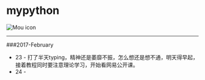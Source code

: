 # mypython
![Mou icon](https://timgsa.baidu.com/timg?image&quality=80&size=b9999_10000&sec=1487876100524&di=3bc19557b84b768972229717f0b9d135&imgtype=0&src=http%3A%2F%2Fimgsrc.baidu.com%2Fforum%2Fw%253D580%2Fsign%3D1c52501f93ef76c6d0d2fb23ad17fdf6%2Fcdf93901213fb80e8263e3e935d12f2eb938946b.jpg)
____
###2017-February
* 23  -  打了半天typing，精神还是萎靡不振，怎么想还是想不通，明天得早起，接着教程同时要注意理论学习，开始看网易公开课。
* 24  -    
